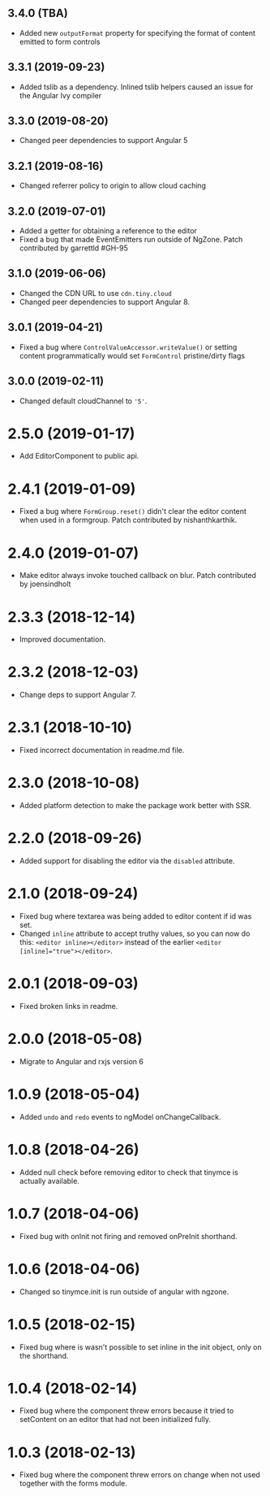## 3.4.0 (TBA)
* Added new `outputFormat` property for specifying the format of content emitted to form controls

## 3.3.1 (2019-09-23)
* Added tslib as a dependency. Inlined tslib helpers caused an issue for the Angular Ivy compiler

## 3.3.0 (2019-08-20)
* Changed peer dependencies to support Angular 5

## 3.2.1 (2019-08-16)
* Changed referrer policy to origin to allow cloud caching

## 3.2.0 (2019-07-01)
* Added a getter for obtaining a reference to the editor
* Fixed a bug that made EventEmitters run outside of NgZone. Patch contributed by garrettld #GH-95

## 3.1.0 (2019-06-06)
* Changed the CDN URL to use `cdn.tiny.cloud`
* Changed peer dependencies to support Angular 8.

## 3.0.1 (2019-04-21)
* Fixed a bug where `ControlValueAccessor.writeValue()` or setting content programmatically would set `FormControl` pristine/dirty flags

## 3.0.0 (2019-02-11)
* Changed default cloudChannel to `'5'`.

# 2.5.0 (2019-01-17)
* Add EditorComponent to public api.

# 2.4.1 (2019-01-09)
* Fixed a bug where `FormGroup.reset()` didn't clear the editor content when used in a formgroup. Patch contributed by nishanthkarthik.

# 2.4.0 (2019-01-07)
* Make editor always invoke touched callback on blur. Patch contributed by joensindholt 

# 2.3.3 (2018-12-14)
* Improved documentation.

# 2.3.2 (2018-12-03)
* Change deps to support Angular 7.

# 2.3.1 (2018-10-10)
* Fixed incorrect documentation in readme.md file.

# 2.3.0 (2018-10-08)
* Added platform detection to make the package work better with SSR.

# 2.2.0 (2018-09-26)
* Added support for disabling the editor via the `disabled` attribute.

# 2.1.0 (2018-09-24)
* Fixed bug where textarea was being added to editor content if id was set.
* Changed `inline` attribute to accept truthy values, so you can now do this: `<editor inline></editor>` instead of the earlier `<editor [inline]="true"></editor>`.

# 2.0.1 (2018-09-03)
* Fixed broken links in readme.

# 2.0.0 (2018-05-08)
* Migrate to Angular and rxjs version 6

# 1.0.9 (2018-05-04)
* Added `undo` and `redo` events to ngModel onChangeCallback.

# 1.0.8 (2018-04-26)
* Added null check before removing editor to check that tinymce is actually available.

# 1.0.7 (2018-04-06)
* Fixed bug with onInit not firing and removed onPreInit shorthand.

# 1.0.6 (2018-04-06)
* Changed so tinymce.init is run outside of angular with ngzone.

# 1.0.5 (2018-02-15)
* Fixed bug where is wasn't possible to set inline in the init object, only on the shorthand.

# 1.0.4 (2018-02-14)
* Fixed bug where the component threw errors because it tried to setContent on an editor that had not been initialized fully.

# 1.0.3 (2018-02-13)
* Fixed bug where the component threw errors on change when not used together with the forms module.
